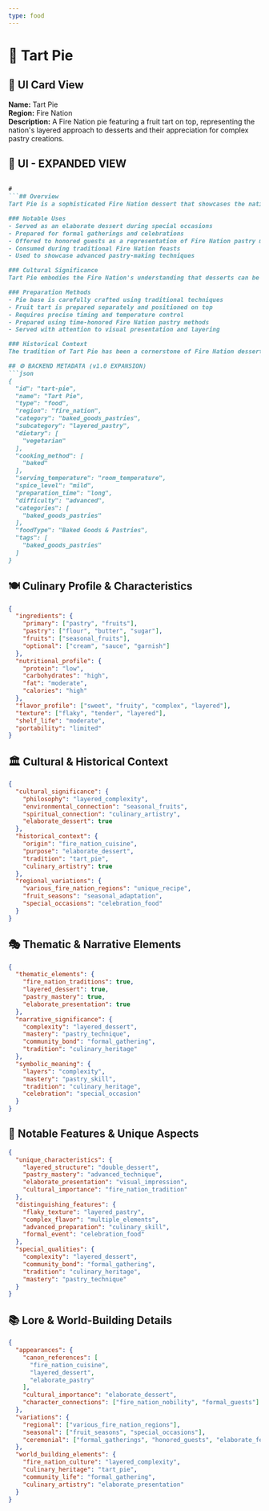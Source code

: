 ```yaml
---
type: food
---
```


# 🥧 Tart Pie

## 🎴 UI Card View

**Name:** Tart Pie  
**Region:** Fire Nation  
**Description:** A Fire Nation pie featuring a fruit tart on top, representing the nation's layered approach to desserts and their appreciation for complex pastry creations.

## 📖 UI - EXPANDED VIEW

```md

#
```## Overview
Tart Pie is a sophisticated Fire Nation dessert that showcases the nation's mastery of layered pastry techniques and their appreciation for complex flavor combinations. This unique pie features a fruit tart positioned on top of a traditional pie base, creating a double-layered dessert that represents the Fire Nation's love for elaborate and visually impressive sweet dishes. The dish embodies the Fire Nation's philosophy that the most memorable desserts combine multiple elements to create experiences that delight both the eye and the palate.

### Notable Uses
- Served as an elaborate dessert during special occasions
- Prepared for formal gatherings and celebrations
- Offered to honored guests as a representation of Fire Nation pastry mastery
- Consumed during traditional Fire Nation feasts
- Used to showcase advanced pastry-making techniques

### Cultural Significance
Tart Pie embodies the Fire Nation's understanding that desserts can be both technically impressive and delicious. The dish represents their belief that the most memorable sweet treats combine multiple layers of flavor and texture, creating experiences that are both visually stunning and satisfying to eat. The layered approach reflects the Fire Nation's appreciation for complexity and their commitment to creating desserts that are as impressive to look at as they are to taste.

### Preparation Methods
- Pie base is carefully crafted using traditional techniques
- Fruit tart is prepared separately and positioned on top
- Requires precise timing and temperature control
- Prepared using time-honored Fire Nation pastry methods
- Served with attention to visual presentation and layering

### Historical Context
The tradition of Tart Pie has been a cornerstone of Fire Nation dessert culture for generations, developed as a way to showcase the nation's pastry-making skills and their appreciation for elaborate presentation. This dessert demonstrates the Fire Nation's practical wisdom and their ability to create dishes that combine technical skill with artistic presentation. The tradition continues to be a vital part of Fire Nation culinary culture and serves as a testament to their commitment to culinary excellence.

## ⚙️ BACKEND METADATA (v1.0 EXPANSION)
```json
{
  "id": "tart-pie",
  "name": "Tart Pie",
  "type": "food",
  "region": "fire_nation",
  "category": "baked_goods_pastries",
  "subcategory": "layered_pastry",
  "dietary": [
    "vegetarian"
  ],
  "cooking_method": [
    "baked"
  ],
  "serving_temperature": "room_temperature",
  "spice_level": "mild",
  "preparation_time": "long",
  "difficulty": "advanced",
  "categories": [
    "baked_goods_pastries"
  ],
  "foodType": "Baked Goods & Pastries",
  "tags": [
    "baked_goods_pastries"
  ]
}
```

## 🍽️ Culinary Profile & Characteristics
```json
{
  "ingredients": {
    "primary": ["pastry", "fruits"],
    "pastry": ["flour", "butter", "sugar"],
    "fruits": ["seasonal_fruits"],
    "optional": ["cream", "sauce", "garnish"]
  },
  "nutritional_profile": {
    "protein": "low",
    "carbohydrates": "high",
    "fat": "moderate",
    "calories": "high"
  },
  "flavor_profile": ["sweet", "fruity", "complex", "layered"],
  "texture": ["flaky", "tender", "layered"],
  "shelf_life": "moderate",
  "portability": "limited"
}
```

## 🏛️ Cultural & Historical Context
```json
{
  "cultural_significance": {
    "philosophy": "layered_complexity",
    "environmental_connection": "seasonal_fruits",
    "spiritual_connection": "culinary_artistry",
    "elaborate_dessert": true
  },
  "historical_context": {
    "origin": "fire_nation_cuisine",
    "purpose": "elaborate_dessert",
    "tradition": "tart_pie",
    "culinary_artistry": true
  },
  "regional_variations": {
    "various_fire_nation_regions": "unique_recipe",
    "fruit_seasons": "seasonal_adaptation",
    "special_occasions": "celebration_food"
  }
}
```

## 🎭 Thematic & Narrative Elements
```json
{
  "thematic_elements": {
    "fire_nation_traditions": true,
    "layered_dessert": true,
    "pastry_mastery": true,
    "elaborate_presentation": true
  },
  "narrative_significance": {
    "complexity": "layered_dessert",
    "mastery": "pastry_technique",
    "community_bond": "formal_gathering",
    "tradition": "culinary_heritage"
  },
  "symbolic_meaning": {
    "layers": "complexity",
    "mastery": "pastry_skill",
    "tradition": "culinary_heritage",
    "celebration": "special_occasion"
  }
}
```

## 🌟 Notable Features & Unique Aspects
```json
{
  "unique_characteristics": {
    "layered_structure": "double_dessert",
    "pastry_mastery": "advanced_technique",
    "elaborate_presentation": "visual_impression",
    "cultural_importance": "fire_nation_tradition"
  },
  "distinguishing_features": {
    "flaky_texture": "layered_pastry",
    "complex_flavor": "multiple_elements",
    "advanced_preparation": "culinary_skill",
    "formal_event": "celebration_food"
  },
  "special_qualities": {
    "complexity": "layered_dessert",
    "community_bond": "formal_gathering",
    "tradition": "culinary_heritage",
    "mastery": "pastry_technique"
  }
}
```

## 📚 Lore & World-Building Details
```json
{
  "appearances": {
    "canon_references": [
      "fire_nation_cuisine",
      "layered_dessert",
      "elaborate_pastry"
    ],
    "cultural_importance": "elaborate_dessert",
    "character_connections": ["fire_nation_nobility", "formal_guests"]
  },
  "variations": {
    "regional": ["various_fire_nation_regions"],
    "seasonal": ["fruit_seasons", "special_occasions"],
    "ceremonial": ["formal_gatherings", "honored_guests", "elaborate_feasts"]
  },
  "world_building_elements": {
    "fire_nation_culture": "layered_complexity",
    "culinary_heritage": "tart_pie",
    "community_life": "formal_gathering",
    "culinary_artistry": "elaborate_presentation"
  }
}
```
